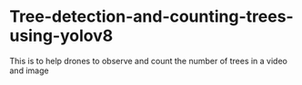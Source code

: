 # Tree-detection-and-counting-trees-using-yolov8
This is to help drones to observe and count the number of trees in a video and image 
